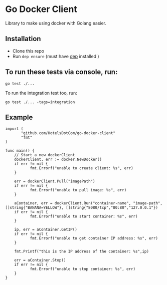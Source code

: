 # Go Docker Client
Library to make using docker with Golang easier.

## Installation
* Clone this repo
* Run `dep ensure` (must have [dep](https://github.com/golang/dep) installed )

## To run these tests via console, run:
```
go test ./...
```
To run the integration test too, run:
```
go test ./... -tags=integration
```



## Example

```
import (
       "github.com/HotelsDotCom/go-docker-client"
       "fmt"
)

func main() {
    // Start a new dockerClient
    dockerClient, err := docker.NewDocker()
    if err != nil {
           fmt.Errorf("unable to create client: %s", err)
    }
  
    err = dockerClient.Pull("imagePath")
    if err != nil {
           fmt.Errorf("unable to pull image: %s", err)
    }

    aContainer, err = dockerClient.Run("container-name", "image-path", []string{"BANANA=YELLOW"}, []string{"8080/tcp","80:80","127.0.0.1"})
    if err != nil {
           fmt.Errorf("unable to start container: %s", err)
    }

    ip, err = aContainer.GetIP()
    if err != nil {
           fmt.Errorf("unable to get container IP address: %s", err)
    }

    fmt.Printf("this is the IP address of the container: %s",ip)
    
    err = aContainer.Stop()
    if err != nil {
           fmt.Errorf("unable to stop container: %s", err)
    }
}
```